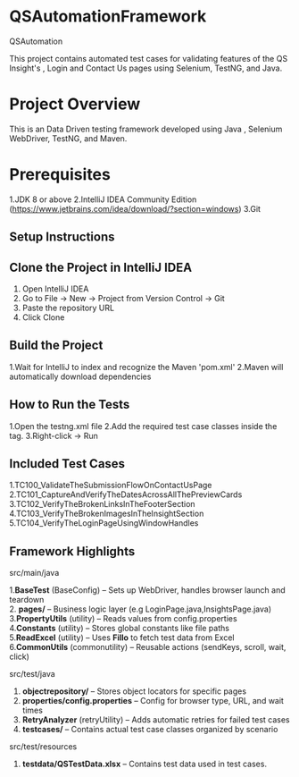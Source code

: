 # QSAutomationFramework
QSAutomation

This project contains automated test cases for validating features of the QS Insight's , Login and Contact Us pages using Selenium, TestNG, and Java.

# Project Overview

This is an Data Driven testing framework developed using Java , Selenium WebDriver, TestNG, and Maven.

# Prerequisites

1.JDK 8 or above
2.IntelliJ IDEA Community Edition (https://www.jetbrains.com/idea/download/?section=windows)
3.Git 

## Setup Instructions

## Clone the Project in IntelliJ IDEA

1. Open IntelliJ IDEA
2. Go to File -> New -> Project from Version Control -> Git
3. Paste the repository URL
4. Click Clone

## Build the Project

1.Wait for IntelliJ to index and recognize the Maven 'pom.xml'
2.Maven will automatically download dependencies

## How to Run the Tests

1.Open the testng.xml file
2.Add the required test case classes inside the <classes> tag.
3.Right-click -> Run 

## Included Test Cases
1.TC100_ValidateTheSubmissionFlowOnContactUsPage 
2.TC101_CaptureAndVerifyTheDatesAcrossAllThePreviewCards
3.TC102_VerifyTheBrokenLinksInTheFooterSection
4.TC103_VerifyTheBrokenImagesInTheInsightSection
5.TC104_VerifyTheLoginPageUsingWindowHandles

## Framework Highlights
src/main/java

1.**BaseTest** (BaseConfig) – Sets up WebDriver, handles browser launch and teardown  
2. **pages/** – Business logic layer (e.g LoginPage.java,InsightsPage.java)  
3.**PropertyUtils** (utility) – Reads values from config.properties  
4.**Constants** (utility) – Stores global constants like file paths  
5.**ReadExcel** (utility) – Uses **Fillo** to fetch test data from Excel  
6.**CommonUtils** (commonutility) – Reusable actions (sendKeys, scroll, wait, click)

src/test/java

1. **objectrepository/** – Stores object locators for specific pages  
2. **properties/config.properties** – Config for browser type, URL, and wait times  
3. **RetryAnalyzer** (retryUtility) – Adds automatic retries for failed test cases  
4. **testcases/** – Contains actual test case classes organized by scenario

src/test/resources

1. **testdata/QSTestData.xlsx** –  Contains test data used in test cases. 
 




